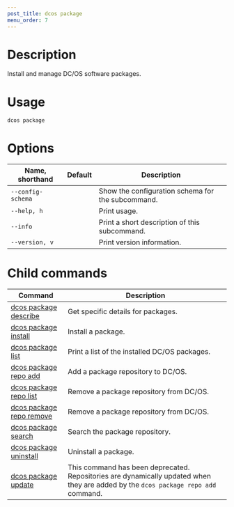 ```yaml
---
post_title: dcos package
menu_order: 7
---
```


# Description
Install and manage DC/OS software packages.

# Usage

```bash
dcos package
```

# Options

| Name, shorthand | Default | Description |
|---------|-------------|-------------|
| `--config-schema`   |             |  Show the configuration schema for the subcommand. |
| `--help, h`   |             |  Print usage. |
| `--info`   |             |  Print a short description of this subcommand. |
| `--version, v`   |             | Print version information. |
        
# Child commands

| Command | Description |
|---------|-------------|
| [dcos package describe](/docs/1.9/administering-clusters/cli/command-reference/dcos-package/dcos-package-describe/)   | Get specific details for packages. |  
| [dcos package install](/docs/1.9/administering-clusters/cli/command-reference/dcos-package/dcos-package-install/)   | Install a package. |  
| [dcos package list](/docs/1.9/administering-clusters/cli/command-reference/dcos-package/dcos-package-list/)   | Print a list of the installed DC/OS packages. |  
| [dcos package repo add](/docs/1.9/administering-clusters/cli/command-reference/dcos-package/dcos-package-repo-add/)   | Add a package repository to DC/OS. |  
| [dcos package repo list](/docs/1.9/administering-clusters/cli/command-reference/dcos-package/dcos-package-repo-list/)   | Remove a package repository from DC/OS. |  
| [dcos package repo remove](/docs/1.9/administering-clusters/cli/command-reference/dcos-package/dcos-package-repo-remove/)   | Remove a package repository from DC/OS. |  
| [dcos package search](/docs/1.9/administering-clusters/cli/command-reference/dcos-package/dcos-package-search/)   | Search the package repository. |  
| [dcos package uninstall](/docs/1.9/administering-clusters/cli/command-reference/dcos-package/dcos-package-uninstall/)   | Uninstall a package. |  
| [dcos package update](/docs/1.9/administering-clusters/cli/command-reference/dcos-package/dcos-package-update/)   | This command has been deprecated. Repositories are dynamically updated when they are added by the `dcos package repo add` command. | 